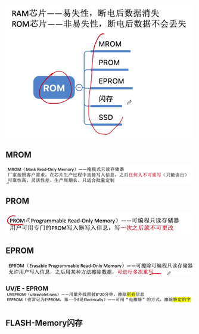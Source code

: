 


![输入图片说明](/imgs/2025-08-06/JXQop5EInuuGmCq1.png)

## MROM
![输入图片说明](/imgs/2025-08-06/TbuP95LsQP77sNy1.png)

## PROM
![输入图片说明](/imgs/2025-08-06/bnGGJzS23v5FdQQ1.png)

## EPROM
![输入图片说明](/imgs/2025-08-06/5gFgpx0jP43UtIgh.png)
### UV/E - EPROM![输入图片说明](/imgs/2025-08-06/b4L5BP5laPXsACnn.png)

## FLASH-Memory闪存
<!--stackedit_data:
eyJoaXN0b3J5IjpbNTgwMDY3ODM5XX0=
-->
